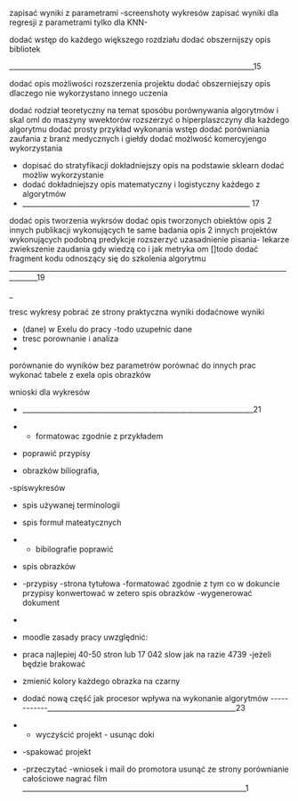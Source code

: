 



zapisać wyniki z parametrami
-screenshoty wykresów
zapisać wyniki dla regresji z parametrami tylko dla KNN-


dodać wstęp do każdego większego rozdziału
dodać obszernijszy opis bibliotek

_____________________________________________________________________15

dodać opis możliwości rozszerzenia projektu 
dodać obszerniejszy opis dlaczego nie wykorzystano innego uczenia

dodać rodział teoretyczny na temat sposóbu porównywania algorytmów i skal oml
do maszyny wwektorów rozszerzyć o hiperplaszczyny 
dla każdego algorytmu dodać prosty przykład wykonania
wstęp dodać porówniania zaufania z branż medycznych i giełdy
dodać możlwość komercyjengo wykorzystania
- dopisać do stratyfikacji 
dokładniejszy opis na podstawie sklearn dodać możliw wykorzystanie
- dodać dokładniejszy opis matematyczny i logistyczny każdego z algorytmów
- ________________________________________________________________ 17

dodać opis tworzenia wykrsów
dodać opis tworzonych obiektów
opis 2 innych publikacji wykonujących te same badania
opis 2 innych projektów wykonujących podobną predykcje
rozszerzyć uzasadnienie pisania- lekarze zwiekszenie zaudania gdy wiedzą co i jak
metryka om
[]todo
dodać fragment kodu odnoszący się do szkolenia algorytmu 
______________________________________________________________________________________19

_


tresc wykresy pobrać ze strony 
praktyczna wyniki dodaćnowe wyniki 

- (dane) w Exelu do pracy
-todo uzupełnic dane
- tresc porownanie i analiza
- 
porównanie do wyników bez parametrów
porównać do innych prac
wykonać tabele z exela
opis obrazków

wnioski dla wykresów

- _________________________________________________________________21
- - formatowac zgodnie z przykładem

- poprawić przypisy
- obrazków biliografia,

 -spiswykresów
- spis używanej terminologii
- spis formuł mateatycznych

- - bibilografie poprawić
- spis obrazków
- -przypisy
 -strona tytułowa
-formatować zgodnie z tym co w dokuncie
przypisy konwertować w zetero
spis  obrazków
-wygenerować dokument

- 
- moodle zasady pracy uwzględnić:

- praca najlepiej 40-50 stron lub 17 042 slow jak na razie 4739
  -jeżeli będzie brakować 
- zmienić kolory każdego obrazka na czarny
- dodać nową część jak procesor wpływa na wykonanie algorytmów 
------------_____________________________________________________23
- - wyczyścić projekt - usunąc doki 
- -spakować projekt
- -przeczytać
-wniosek i mail do promotora
usunąć ze strony porównianie całościowe
 nagrać film
_______________________________________________________________1